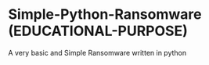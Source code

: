 # Simple-Python-Ransomware (EDUCATIONAL-PURPOSE)
A very basic and Simple Ransomware written in python
